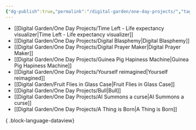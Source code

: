 ```yaml
---
{"dg-publish":true,"permalink":"/digital-garden/one-day-projects/","tags":["featured"],"updated":"2023-12-14T00:10:23.000-07:00"}
---
```


- [[Digital Garden/One Day Projects/Time Left - Life expectancy visualizer\|Time Left - Life expectancy visualizer]]
- [[Digital Garden/One Day Projects/Digital Blasphemy\|Digital Blasphemy]]
- [[Digital Garden/One Day Projects/Digital Prayer Maker\|Digital Prayer Maker]]
- [[Digital Garden/One Day Projects/Guinea Pig Hapiness Machine\|Guinea Pig Hapiness Machine]]
- [[Digital Garden/One Day Projects/Yourself reimagined\|Yourself reimagined]]
- [[Digital Garden/Fruit Flies in Glass Case\|Fruit Flies in Glass Case]]
- [[Digital Garden/One Day Projects/Bull\|Bull]]
- [[Digital Garden/One Day Projects/AI Summons a curse\|AI Summons a curse]]
- [[Digital Garden/One Day Projects/A Thing is Born\|A Thing is Born]]

{ .block-language-dataview}

